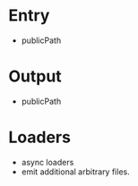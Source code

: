 # Entry

- publicPath

# Output

- publicPath

# Loaders

- async loaders
- emit additional arbitrary files.
